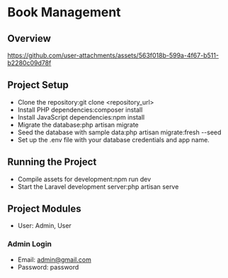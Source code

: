 # Book Management

## Overview

https://github.com/user-attachments/assets/563f018b-599a-4f67-b511-b2280c09d78f

## Project Setup

- Clone the repository:git clone <repository_url>
- Install PHP dependencies:composer install
- Install JavaScript dependencies:npm install
- Migrate the database:php artisan migrate
- Seed the database with sample data:php artisan migrate:fresh --seed
- Set up the .env file with your database credentials and app name.
 
 ## Running the Project

- Compile assets for development:npm run dev
- Start the Laravel development server:php artisan serve

## Project Modules

- User: Admin, User

### Admin Login

- Email: admin@gmail.com
- Password: password

